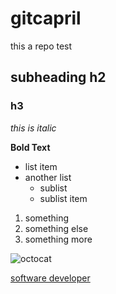 # gitcapril
this a repo test 

## subheading h2
### h3
*this is italic*

**Bold Text**

* list item
* another list
     * sublist
     * sublist item

1. something
2. something else
3. something more


![octocat](https://octodex.github.com/images/vinyltocat.png)

[software developer](https://aksoftwaredeveloper.co.uk)


